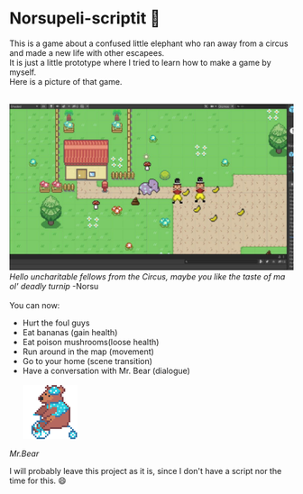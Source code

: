 # **Norsupeli-scriptit** 🐘

This is a game about a confused little elephant who ran away from a circus and made a new life with other escapees. <br>
It is just a little prototype where I tried to learn how to make a game by myself.
<br>
Here is a picture of that game.
<br>
<br>

![Norsugame](/norsegame.jpg)
_Hello uncharitable fellows from the Circus, maybe you like the taste of ma ol' deadly turnip_ -Norsu
<br>
<br>
You can now:

- Hurt the foul guys
- Eat bananas (gain health)
- Eat poison mushrooms(loose health)
- Run around in the map (movement)
- Go to your home (scene transition)
- Have a conversation with Mr. Bear (dialogue)
  <br>
  <br>
  ![Mr.Bear](https://github.com/MilicaKrivokapic/norsupeli-scripts/blob/main/karhetti.gif "well bello bfren")

_Mr.Bear_

I will probably leave this project as it is, since I don't have a script nor the time for this. 😄
